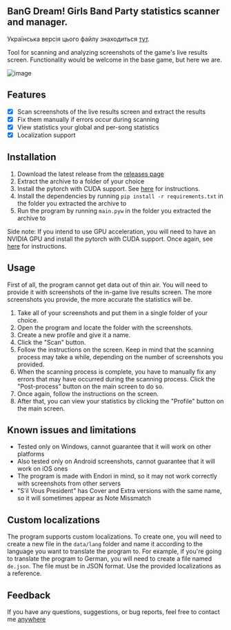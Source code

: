 ## BanG Dream! Girls Band Party statistics scanner and manager.

Українська версія цього файлу знаходиться [тут](README_uk.md).

Tool for scanning and analyzing screenshots of the game's live results screen. Functionality would be welcome in the base game, but here we are.

![image](https://cdn.discordapp.com/attachments/882697945772855337/1132066295270080623/image.png)

## Features
- [x] Scan screenshots of the live results screen and extract the results
- [x] Fix them manually if errors occur during scanning
- [x] View statistics your global and per-song statistics
- [x] Localization support

## Installation
1. Download the latest release from the [releases page](https://github.com/MikeAtom/BangStats/releases)
2. Extract the archive to a folder of your choice
3. Install the pytorch with CUDA support. See [here](https://pytorch.org/get-started/locally/) for instructions.
4. Install the dependencies by running `pip install -r requirements.txt` in the folder you extracted the archive to
5. Run the program by running `main.pyw` in the folder you extracted the archive to

Side note: If you intend to use GPU acceleration, you will need to have an NVIDIA GPU and install the pytorch with CUDA support. Once again, see [here](https://pytorch.org/get-started/locally/) for instructions.

## Usage
First of all, the program cannot get data out of thin air. You will need to provide it with screenshots of the in-game live results screen. The more screenshots you provide, the more accurate the statistics will be.


1. Take all of your screenshots and put them in a single folder of your choice.
2. Open the program and locate the folder with the screenshots.
3. Create a new profile and give it a name.
4. Click the "Scan" button.
5. Follow the instructions on the screen. Keep in mind that the scanning process may take a while, depending on the number of screenshots you provided.
6. When the scanning process is complete, you have to manually fix any errors that may have occurred during the scanning process. Click the "Post-process" button on the main screen to do so.
7. Once again, follow the instructions on the screen.
8. After that, you can view your statistics by clicking the "Profile" button on the main screen.

## Known issues and limitations
- Tested only on Windows, cannot guarantee that it will work on other platforms
- Also tested only on Android screenshots, cannot guarantee that it will work on iOS ones
- The program is made with Endori in mind, so it may not work correctly with screenshots from other servers
- "Sʼil Vous President" has Cover and Extra versions with the same name, so it will sometimes appear as Note Missmatch

## Custom localizations
The program supports custom localizations. To create one, you will need to create a new file in the `data/lang` folder and name it according to the language you want to translate the program to. For example, if you're going to translate the program to German, you will need to create a file named `de.json`. The file must be in JSON format. Use the provided localizations as a reference.

## Feedback
If you have any questions, suggestions, or bug reports, feel free to contact me [anywhere](https://linktr.ee/MikeAtom) 
